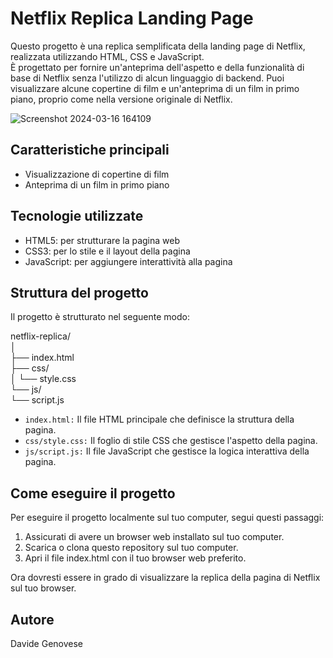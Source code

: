 # Netflix Replica Landing Page
Questo progetto è una replica semplificata della landing page di Netflix, realizzata utilizzando HTML, CSS e JavaScript.                          
È progettato per fornire un'anteprima dell'aspetto e della funzionalità di base di Netflix senza l'utilizzo di alcun linguaggio di backend. 
Puoi visualizzare alcune copertine di film e un'anteprima di un film in primo piano, proprio come nella versione originale di Netflix.

![Screenshot 2024-03-16 164109](https://github.com/DavideGenovese/Replica_Netflix_HTML_CSS_JavaScript/assets/157692968/f54cb188-ed02-4fb1-aa26-665350d96470)


## Caratteristiche principali
* Visualizzazione di copertine di film                         
* Anteprima di un film in primo piano                                                   

## Tecnologie utilizzate
* HTML5: per strutturare la pagina web                                
* CSS3: per lo stile e il layout della pagina                              
* JavaScript: per aggiungere interattività alla pagina                                 
## Struttura del progetto
Il progetto è strutturato nel seguente modo:                 

netflix-replica/                                     
│                                  
├── index.html                                
├── css/                                                           
│   └── style.css                           
└── js/                                                                                                                                                                                                                                
    └── script.js                                                                
* `index.html:` Il file HTML principale che definisce la struttura della pagina.                     
* `css/style.css:` Il foglio di stile CSS che gestisce l'aspetto della pagina.                           
* `js/script.js:` Il file JavaScript che gestisce la logica interattiva della pagina.

## Come eseguire il progetto
Per eseguire il progetto localmente sul tuo computer, segui questi passaggi:

1. Assicurati di avere un browser web installato sul tuo computer.
2. Scarica o clona questo repository sul tuo computer.
3. Apri il file index.html con il tuo browser web preferito.

                                                       
Ora dovresti essere in grado di visualizzare la replica della pagina di Netflix sul tuo browser.
## Autore
Davide Genovese
